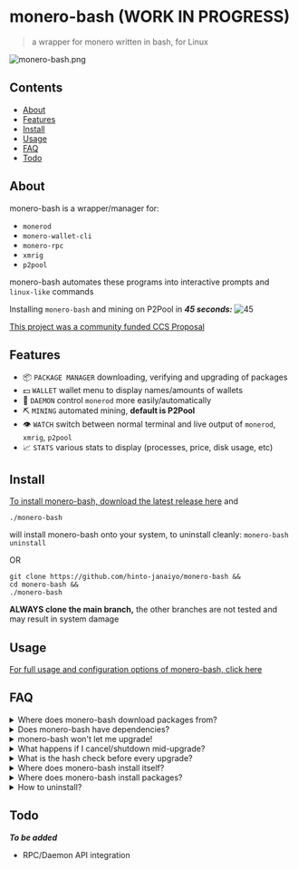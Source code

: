 # monero-bash (WORK IN PROGRESS)
>a wrapper for monero written in bash, for Linux

![monero-bash.png](https://i.ibb.co/x8zcf7p/monero-bash.png)

## Contents
* [About](#About)
* [Features](#Features)
* [Install](#Install)
* [Usage](#Usage)
* [FAQ](#FAQ)
* [Todo](#Todo)

## About
monero-bash is a wrapper/manager for:

* `monerod`
* `monero-wallet-cli`
* `monero-rpc`
* `xmrig`
* `p2pool`

monero-bash automates these programs into interactive prompts and `linux-like` commands

Installing `monero-bash` and mining on P2Pool in ***45 seconds:***
![45](https://streamable.com/e/79a9vr)

[This project was a community funded CCS Proposal](https://ccs.getmonero.org/proposals/monero-bash.html)

## Features
* 📦 `PACKAGE MANAGER` downloading, verifying and upgrading of packages
* 💵 `WALLET` wallet menu to display names/amounts of wallets
* 👺 `DAEMON` control `monerod` more easily/automatically
* ⛏️  `MINING` automated mining, **default is P2Pool**
* 👁️  `WATCH` switch between normal terminal and live output of `monerod`, `xmrig`, `p2pool`
* 📈 `STATS` various stats to display (processes, price, disk usage, etc)

## Install
[To install monero-bash, download the latest release here](https://github.com/hinto-janaiyo/monero-bash/releases/latest) and
```
./monero-bash
```
will install monero-bash onto your system, to uninstall cleanly: `monero-bash uninstall`

OR

```
git clone https://github.com/hinto-janaiyo/monero-bash &&
cd monero-bash &&
./monero-bash
```
**ALWAYS clone the main branch,** the other branches are not tested and may result in system damage

## Usage
[For full usage and configuration options of monero-bash, click here](https://github.com/hinto-janaiyo/monero-bash/blob/main/docs/guide.md)

## FAQ
<details>
<summary>Where does monero-bash download packages from?</summary>

---
[Click here for a quick explanation of how monero-bash upgrades packages](https://github.com/hinto-janaiyo/monero-bash/blob/main/docs/upgrade_explanation.md)

If you'd like to see detailed output when installing/upgrading, type:
```
monero-bash install/upgrade <package> verbose
```

* Monero - `https://downloads.getmonero.org/cli/linux64`
* monero-bash - `https://github.com/hinto-janaiyo/monero-bash`
* XMRig - `https://github.com/xmrig/xmrig`
* P2Pool - `https://github.com/SChernykh/p2pool`

The latest packages are always downloaded through the GitHub API. If the API fails for whatever reason, monero-bash will attempt to find a download link by HTML filtering the package's `/releases/latest/` GitHub page.

Hashes for Monero are found here: `https://www.getmonero.org/downloads/hashes.txt`

Every other package hash is found on its respective GitHub page.

Unfortunately, there is no "official" central repo for all these programs, so `monero-bash` individually seeks out the links/hashes (makes my life very hard)

---

</details>

<details>
<summary>Does monero-bash have dependencies?</summary>

---

***monero-bash does not have any hard dependencies***

If you have a mainstream Linux distro (Ubuntu, Debian, Mint, Arch, Fedora, etc.), you already have everything needed for monero-bash to work:
* bash
* wget
* procfs
* systemd
* GNU coreutils
* GNU grep/awk/sed

---
</details>

<details>
<summary>monero-bash won't let me upgrade!</summary>

---

```
monero-bash upgrade <package> force
```
Will forcefully upgrade, even if up to date

OR

```
monero-bash remove <package> &&
monero-bash install <package>
```

---
</details>

<details>
<summary>What happens if I cancel/shutdown mid-upgrade?</summary>

---

monero-bash uses a temporary folder until it's ready to swap binaries:
```
/tmp/monero-bash.XXXXXXXXX
```

If you cancel ***right*** as the software is being upgraded, monero-bash will swap back your old binaries, and clean up temporary files.

If you cancel ***after*** software is installed, but before the local state is updated, monero-bash will force update it and clean up.

**There's nothing monero-bash can do to help if you shutdown your computer mid-upgrade**

---

</details>

<details>
<summary>What is the hash check before every upgrade?</summary>

---

monero-bash checks its own hash integrity before any manipulation of data. If any hash check fails, any command involving data manipulation will also fail.

If you've edited some files and now it won't work, remove monero-bash manually and install a fresh copy:
```
sudo rm -r "/usr/local/share/monero-bash" &&
sudo rm "/usr/local/bin/monero-bash" &&
sudo rm -r "$HOME/.monero-bash"
```
If you're manually editing the code and forcing it to work, please be careful. Shell scripts are one empty variable away from wiping your drive. Definitely not speaking from experience.

---

</details>

<details>
<summary>Where does monero-bash install itself?</summary>

---

The source folder gets installed in
```
/usr/local/share/monero-bash
```

The PATH is set with a symlink in
```
/usr/local/bin/monero-bash
```
The user folder is in
```
/home/user/.monero-bash
```

---
</details>

<details>
<summary>Where does monero-bash install packages?</summary>

---

```
/usr/local/share/monero-bash/bin/
```
is where packages live, with respective folder names

---
</details>

<details>
<summary>How to uninstall?</summary>

---
```
monero-bash uninstall
```
This will delete all `monero-bash` files AND `.monero-bash`

If your monero-bash is bugged and not uninstalling, you can manually remove everything like this:
```
sudo rm -r "/usr/local/share/monero-bash" &&
sudo rm "/usr/local/bin/monero-bash" &&
sudo rm -r "$HOME/.monero-bash"
```
`systemd` files are also made, to delete:
```
sudo rm "/etc/systemd/system/monero-bash-monerod.service"
sudo rm "/etc/systemd/system/monero-bash-xmrig.service"
sudo rm "/etc/systemd/system/monero-bash-p2pool.service"
```

Please be careful, remember to move your `/wallets/` before uninstalling!

---
</details>


## Todo
***To be added***
* RPC/Daemon API integration
